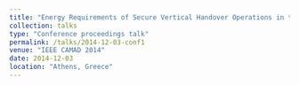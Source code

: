 ```yaml
---
title: "Energy Requirements of Secure Vertical Handover Operations in the 802.21a Framework"
collection: talks
type: "Conference proceedings talk"
permalink: /talks/2014-12-03-conf1
venue: "IEEE CAMAD 2014"
date: 2014-12-03
location: "Athens, Greece"
---
```


